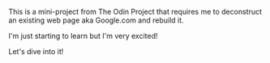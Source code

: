 This is a mini-project from The Odin Project that requires me to deconstruct an existing web page aka Google.com and rebuild it.

I'm just starting to learn but I'm very excited!

Let's dive into it!